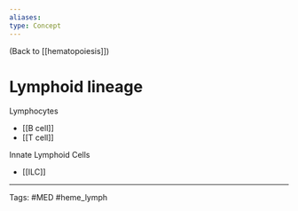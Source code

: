 ```yaml
---
aliases: 
type: Concept
---
```


(Back to [[hematopoiesis]])

# Lymphoid lineage

Lymphocytes
- [[B cell]]
- [[T cell]]

Innate Lymphoid Cells
- [[ILC]]

---
Tags: #MED #heme_lymph 